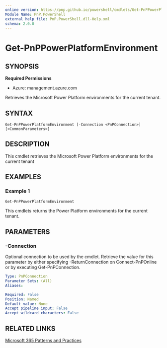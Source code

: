 ```yaml
---
online version: https://pnp.github.io/powershell/cmdlets/Get-PnPPowerPlatformEnvironment.html
Module Name: PnP.PowerShell
external help file: PnP.PowerShell.dll-Help.xml
schema: 2.0.0
---
```

  
# Get-PnPPowerPlatformEnvironment

## SYNOPSIS

**Required Permissions**

* Azure: management.azure.com

Retrieves the Microsoft Power Platform environments for the current tenant.

## SYNTAX

```
Get-PnPPowerPlatformEnvironment [-Connection <PnPConnection>] [<CommonParameters>]
```

## DESCRIPTION
This cmdlet retrieves the Microsoft Power Platform environments for the current tenant

## EXAMPLES

### Example 1
```powershell
Get-PnPPowerPlatformEnvironment
```

This cmdlets returns the Power Platform environments for the current tenant.

## PARAMETERS

### -Connection
Optional connection to be used by the cmdlet.
Retrieve the value for this parameter by either specifying -ReturnConnection on Connect-PnPOnline or by executing Get-PnPConnection.

```yaml
Type: PnPConnection
Parameter Sets: (All)
Aliases:

Required: False
Position: Named
Default value: None
Accept pipeline input: False
Accept wildcard characters: False
```

## RELATED LINKS

[Microsoft 365 Patterns and Practices](https://aka.ms/m365pnp)